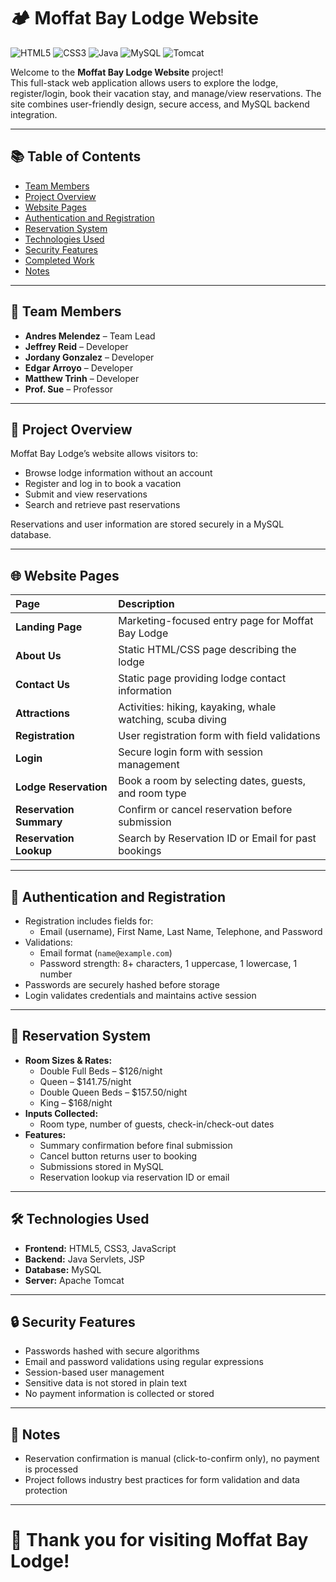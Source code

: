 # 🏕️ Moffat Bay Lodge Website

![HTML5](https://img.shields.io/badge/HTML5-✓-orange) ![CSS3](https://img.shields.io/badge/CSS3-✓-blue) ![Java](https://img.shields.io/badge/Java-✓-red) ![MySQL](https://img.shields.io/badge/MySQL-✓-lightblue) ![Tomcat](https://img.shields.io/badge/Tomcat-✓-yellowgreen)

Welcome to the **Moffat Bay Lodge Website** project!  
This full-stack web application allows users to explore the lodge, register/login, book their vacation stay, and manage/view reservations. The site combines user-friendly design, secure access, and MySQL backend integration.

---

## 📚 Table of Contents
- [Team Members](#-team-members)
- [Project Overview](#-project-overview)
- [Website Pages](#-website-pages)
- [Authentication and Registration](#-authentication-and-registration)
- [Reservation System](#-reservation-system)
- [Technologies Used](#-technologies-used)
- [Security Features](#-security-features)
- [Completed Work](#-completed-work)
- [Notes](#-notes)

---

## 👥 Team Members
- **Andres Melendez** – Team Lead
- **Jeffrey Reid** – Developer
- **Jordany Gonzalez** – Developer
- **Edgar Arroyo** – Developer
- **Matthew Trinh** – Developer
- **Prof. Sue** – Professor

---

## 📝 Project Overview
Moffat Bay Lodge’s website allows visitors to:
- Browse lodge information without an account
- Register and log in to book a vacation
- Submit and view reservations
- Search and retrieve past reservations

Reservations and user information are stored securely in a MySQL database.

---

## 🌐 Website Pages

| Page | Description |
|:---|:---|
| **Landing Page** | Marketing-focused entry page for Moffat Bay Lodge |
| **About Us** | Static HTML/CSS page describing the lodge |
| **Contact Us** | Static page providing lodge contact information |
| **Attractions** | Activities: hiking, kayaking, whale watching, scuba diving |
| **Registration** | User registration form with field validations |
| **Login** | Secure login form with session management |
| **Lodge Reservation** | Book a room by selecting dates, guests, and room type |
| **Reservation Summary** | Confirm or cancel reservation before submission |
| **Reservation Lookup** | Search by Reservation ID or Email for past bookings |

---

## 🔐 Authentication and Registration

- Registration includes fields for:
  - Email (username), First Name, Last Name, Telephone, and Password
- Validations:
  - Email format (`name@example.com`)
  - Password strength: 8+ characters, 1 uppercase, 1 lowercase, 1 number
- Passwords are securely hashed before storage
- Login validates credentials and maintains active session

---

## 🏡 Reservation System

- **Room Sizes & Rates:**
  - Double Full Beds – $126/night
  - Queen – $141.75/night
  - Double Queen Beds – $157.50/night
  - King – $168/night
- **Inputs Collected:**
  - Room type, number of guests, check-in/check-out dates
- **Features:**
  - Summary confirmation before final submission
  - Cancel button returns user to booking
  - Submissions stored in MySQL
  - Reservation lookup via reservation ID or email

---

## 🛠️ Technologies Used
- **Frontend:** HTML5, CSS3, JavaScript
- **Backend:** Java Servlets, JSP
- **Database:** MySQL
- **Server:** Apache Tomcat

---

## 🔒 Security Features
- Passwords hashed with secure algorithms
- Email and password validations using regular expressions
- Session-based user management
- Sensitive data is not stored in plain text
- No payment information is collected or stored

---

## 📌 Notes
- Reservation confirmation is manual (click-to-confirm only), no payment is processed
- Project follows industry best practices for form validation and data protection

---

# 🚀 Thank you for visiting Moffat Bay Lodge!
